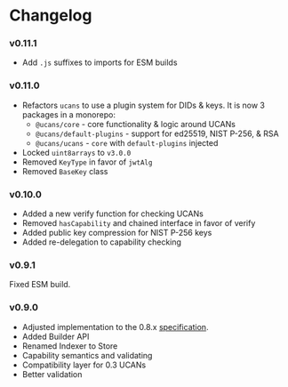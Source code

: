 # Changelog

### v0.11.1

- Add `.js` suffixes to imports for ESM builds

### v0.11.0

- Refactors `ucans` to use a plugin system for DIDs & keys. It is now 3 packages in a monorepo:
  - `@ucans/core` - core functionality & logic around UCANs
  - `@ucans/default-plugins` - support for ed25519, NIST P-256, & RSA
  - `@ucans/ucans` - `core` with `default-plugins` injected
- Locked `uint8arrays` to `v3.0.0`
- Removed `KeyType` in favor of `jwtAlg`
- Removed `BaseKey` class


### v0.10.0

- Added a new verify function for checking UCANs  
- Removed `hasCapability` and chained interface in favor of verify  
- Added public key compression for NIST P-256 keys  
- Added re-delegation to capability checking  

### v0.9.1

Fixed ESM build.

### v0.9.0

- Adjusted implementation to the 0.8.x [specification](https://github.com/ucan-wg/spec#readme).
- Added Builder API
- Renamed Indexer to Store
- Capability semantics and validating
- Compatibility layer for 0.3 UCANs
- Better validation